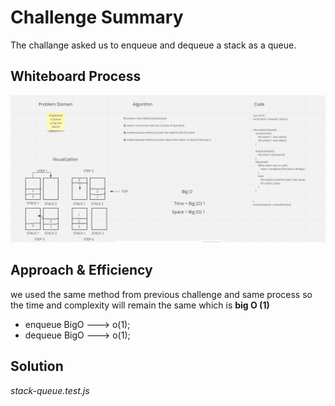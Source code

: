 # Challenge Summary
The challange asked us to enqueue and dequeue a stack as a queue.


## Whiteboard Process
![](./challenge11.png)

## Approach & Efficiency
we used the same method from previous challenge and same process so the time and complexity will remain the same which is **big O (1)**

* enqueue BigO ---> o(1);
* dequeue BigO ---> o(1);

## Solution

*stack-queue.test.js*
